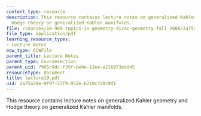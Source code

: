 ```yaml
---
content_type: resource
description: This resource contains lecture notes on generalized Kahler geometry and
  Hodge theory on generalized Kahler manifolds.
file: /courses/18-969-topics-in-geometry-dirac-geometry-fall-2006/2a75a39e9f9757f9052eb710c7d8c9d1_lecture19.pdf
file_type: application/pdf
learning_resource_types:
- Lecture Notes
ocw_type: OCWFile
parent_title: Lecture Notes
parent_type: CourseSection
parent_uid: 7985c9dc-f35f-be0e-12ee-a216973eddd5
resourcetype: Document
title: lecture19.pdf
uid: 2a75a39e-9f97-57f9-052e-b710c7d8c9d1
---
```

This resource contains lecture notes on generalized Kahler geometry and Hodge theory on generalized Kahler manifolds.

